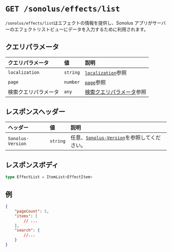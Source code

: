 # `GET /sonolus/effects/list`

`/sonolus/effects/list`はエフェクトの情報を提供し、Sonolus アプリがサーバーのエフェクトリストビューにデータを入力するために利用されます。

## クエリパラメータ

| クエリパラメータ     | 値       | 説明                                                                       |
| :------------------- | :------- | :------------------------------------------------------------------------- |
| `localization`       | `string` | [`localization`](../query-parameters/localization.md)参照                  |
| `page`               | `number` | [`page`](../query-parameters/page.md)参照                                  |
| 検索クエリパラメータ | `any`    | [検索クエリパラメータ](../query-parameters/search-query-parameters.md)参照 |

## レスポンスヘッダー

| ヘッダー          | 値       | 説明                                                                         |
| :---------------- | :------- | :--------------------------------------------------------------------------- |
| `Sonolus-Version` | `string` | 任意、[`Sonolus-Version`](../headers/sonolus-version.md)を参照してください。 |

## レスポンスボディ

```ts
type EffectList = ItemList<EffectItem>
```

## 例

```json
{
    "pageCount": 5,
    "items": [
        // ...
    ],
    "search": {
        //...
    }
}
```
